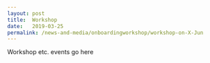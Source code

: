 ```yaml
---
layout: post
title:  Workshop
date:   2019-03-25
permalink: /news-and-media/onboardingworkshop/workshop-on-X-Jun
---
```


Workshop etc. events go here
